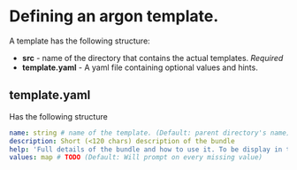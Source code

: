 # Defining an argon template.

A template has the following structure:

* **src** - name of the directory that contains the actual templates. _Required_
* **template.yaml** - A yaml file containing optional values and hints.

## template.yaml

Has the following structure

```yaml
name: string # name of the template. (Default: parent directory's name)
description: Short (<120 chars) description of the bundle
help: 'Full details of the bundle and how to use it. To be display in the same mannor as `man` pages. Cannot use with `helpFile`. Set a map of `file: filename` to use a file name in the bundle's root instead.'
values: map # TODO (Default: Will prompt on every missing value)
``` 


